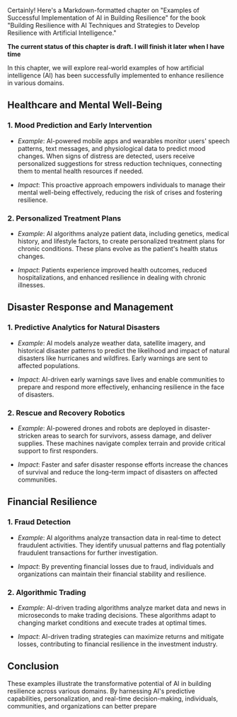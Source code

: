 Certainly! Here's a Markdown-formatted chapter on "Examples of Successful Implementation of AI in Building Resilience" for the book "Building Resilience with AI Techniques and Strategies to Develop Resilience with Artificial Intelligence."

**The current status of this chapter is draft. I will finish it later when I have time**

In this chapter, we will explore real-world examples of how artificial intelligence (AI) has been successfully implemented to enhance resilience in various domains.

Healthcare and Mental Well-Being
--------------------------------

### 1. **Mood Prediction and Early Intervention**

* *Example*: AI-powered mobile apps and wearables monitor users' speech patterns, text messages, and physiological data to predict mood changes. When signs of distress are detected, users receive personalized suggestions for stress reduction techniques, connecting them to mental health resources if needed.

* *Impact*: This proactive approach empowers individuals to manage their mental well-being effectively, reducing the risk of crises and fostering resilience.

### 2. **Personalized Treatment Plans**

* *Example*: AI algorithms analyze patient data, including genetics, medical history, and lifestyle factors, to create personalized treatment plans for chronic conditions. These plans evolve as the patient's health status changes.

* *Impact*: Patients experience improved health outcomes, reduced hospitalizations, and enhanced resilience in dealing with chronic illnesses.

Disaster Response and Management
--------------------------------

### 1. **Predictive Analytics for Natural Disasters**

* *Example*: AI models analyze weather data, satellite imagery, and historical disaster patterns to predict the likelihood and impact of natural disasters like hurricanes and wildfires. Early warnings are sent to affected populations.

* *Impact*: AI-driven early warnings save lives and enable communities to prepare and respond more effectively, enhancing resilience in the face of disasters.

### 2. **Rescue and Recovery Robotics**

* *Example*: AI-powered drones and robots are deployed in disaster-stricken areas to search for survivors, assess damage, and deliver supplies. These machines navigate complex terrain and provide critical support to first responders.

* *Impact*: Faster and safer disaster response efforts increase the chances of survival and reduce the long-term impact of disasters on affected communities.

Financial Resilience
--------------------

### 1. **Fraud Detection**

* *Example*: AI algorithms analyze transaction data in real-time to detect fraudulent activities. They identify unusual patterns and flag potentially fraudulent transactions for further investigation.

* *Impact*: By preventing financial losses due to fraud, individuals and organizations can maintain their financial stability and resilience.

### 2. **Algorithmic Trading**

* *Example*: AI-driven trading algorithms analyze market data and news in microseconds to make trading decisions. These algorithms adapt to changing market conditions and execute trades at optimal times.

* *Impact*: AI-driven trading strategies can maximize returns and mitigate losses, contributing to financial resilience in the investment industry.

Conclusion
----------

These examples illustrate the transformative potential of AI in building resilience across various domains. By harnessing AI's predictive capabilities, personalization, and real-time decision-making, individuals, communities, and organizations can better prepare
